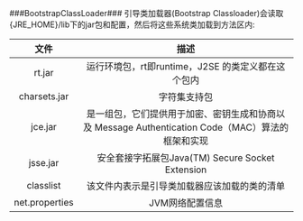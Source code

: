 ###BootstrapClassLoader###
引导类加载器(Bootstrap Classloader)会读取{JRE_HOME}/lib下的jar包和配置，然后将这些系统类加载到方法区内:

| 文件        | 描述           |
| :-------------: |:-------------:|
| rt.jar      | 运行环境包，rt即runtime，J2SE 的类定义都在这个包内 |
|  charsets.jar    |  字符集支持包 |
|  jce.jar    |  是一组包，它们提供用于加密、密钥生成和协商以及 Message Authentication Code（MAC）算法的框架和实现 |
|  jsse.jar    |  安全套接字拓展包Java(TM) Secure Socket Extension |
|  classlist    |  该文件内表示是引导类加载器应该加载的类的清单 |
|  net.properties    |  JVM网络配置信息 |

